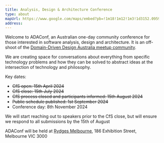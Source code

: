 ```yaml
---
title: Analysis, Design & Architecture Conference
type: about
mapUrl: https://www.google.com/maps/embed?pb=!1m18!1m12!1m3!1d3152.095925021014!2d144.96807407642322!3d-37.81122207197626!2m3!1f0!2f0!3f0!3m2!1i1024!2i768!4f13.1!3m3!1m2!1s0x6ad642c8c3f81d1b%3A0x9bd12beb0e63f43f!2sRydges%20Melbourne!5e0!3m2!1sen!2sau!4v1722901767612!5m2!1sen!2sau
address: 
---
```


Welcome to ADAConf, an Australian one-day community conference for those interested in software analysis, design and architecture.  It is an off-shoot of the <a href="https://www.meetup.com/en-AU/domain-driven-design-australia/" target="_blank">Domain-Driven Design Australia meetup community</a>.

We are creating space for conversations about everything from specific technology problems and how they can be solved to abstract ideas at the intersection of technology and philosophy.

Key dates:

* ~~CfS open: 15th April 2024~~
* ~~CfS close: 15th July 2024~~
* ~~CfS process closed and participants informed: 15th August 2024~~
* ~~Public schedule published: 1st September 2024~~
* Conference day: 8th November 2024

We will start reaching out to speakers prior to the CfS close, but will ensure we respond to all submissions by the 15th of August

ADAConf will be held at [Rydges Melbourne](https://www.rydges.com/accommodation/melbourne-vic/melbourne-cbd/), 186 Exhibition Street, Melbourne VIC 3000
